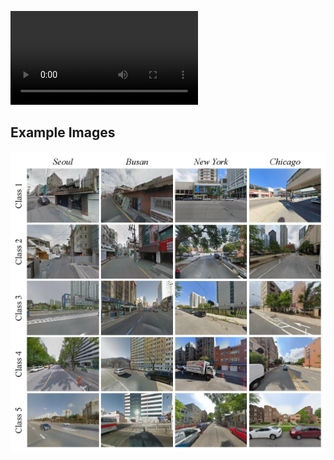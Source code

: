 ![Video examples](https://user-images.githubusercontent.com/93658342/140477709-7ab2a843-3986-4dd7-ad1b-e1f2e8bbfe8a.mp4)


## Example Images


![Class examples](/assets/images/3_dataset_4column2.png)

